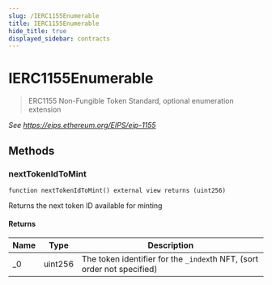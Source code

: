 ```yaml
---
slug: /IERC1155Enumerable
title: IERC1155Enumerable
hide_title: true
displayed_sidebar: contracts
---
```


# IERC1155Enumerable

> ERC1155 Non-Fungible Token Standard, optional enumeration extension

_See https://eips.ethereum.org/EIPS/eip-1155_

## Methods

### nextTokenIdToMint

```solidity
function nextTokenIdToMint() external view returns (uint256)
```

Returns the next token ID available for minting

#### Returns

| Name | Type    | Description                                                             |
| ---- | ------- | ----------------------------------------------------------------------- |
| \_0  | uint256 | The token identifier for the `_index`th NFT, (sort order not specified) |
